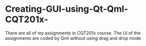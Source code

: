 # Creating-GUI-using-Qt-Qml-CQT201x-
There are all of my assignments in CQT201x course. The UI of the assignments are coded by Qml without using drag and drop mode
